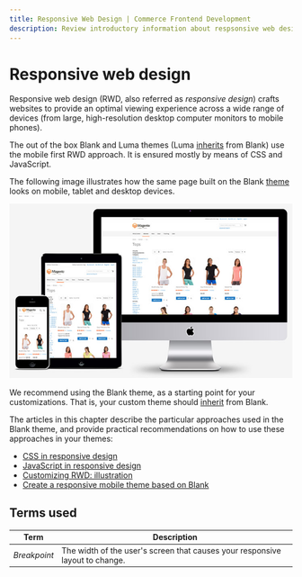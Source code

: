 ```yaml
---
title: Responsive Web Design | Commerce Frontend Development
description: Review introductory information about respsonsive web design in Adobe Commerce and Magento Open Source themes.
---
```


# Responsive web design

Responsive web design (RWD, also referred as *responsive design*) crafts websites to provide an optimal viewing experience across a wide range of devices (from large, high-resolution desktop computer monitors to mobile phones).

The out of the box Blank and Luma themes (Luma [inherits](../themes/inheritance.md) from Blank) use the mobile first RWD approach. It is ensured mostly by means of CSS and JavaScript.

The following image illustrates how the same page built on the Blank [theme](https://glossary.magento.com/theme) looks on mobile, tablet and desktop devices.

![](../../_images/frontend/css_responsive1.jpg)

We recommend using the Blank theme, as a starting point for your customizations. That is, your custom theme should [inherit](../themes/inheritance.md) from Blank.

The articles in this chapter describe the particular approaches used in the Blank theme, and provide practical recommendations on how to use these approaches in your themes:

-  [CSS in responsive design]
-  [JavaScript in responsive design]
-  [Customizing RWD: illustration]
-  [Create a responsive mobile theme based on Blank]

## Terms used

Term | Description
------------ | -------------
*Breakpoint* | The width of the user's screen that causes your responsive layout to change.

[CSS in responsive design]: css.md
[JavaScript in responsive design]: js.md
[Customizing RWD: illustration]: practice.md
[Create a responsive mobile theme based on Blank]: mobile.md
